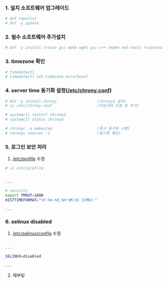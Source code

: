 ### 1. 설치 소프트웨어 업그레이드
```sh
# dnf repolist
# dnf -y update
```

### 2. 필수 소프트웨어 추가설치
```sh
# dnf -y install cronie gcc make wget gcc-c++ cmake net-tools traceroute bind-utils psmisc tar
```

### 3. timezone 확인
```sh
# timedatectl
# timedatectl set-timezone Asia/Seoul
```

### 4. server time 동기화 설정([/etc/chrony.conf](https://github.com/bitacademy-poscodx09/rocky-practices/blob/main/lx/etc/chrony.conf))
```sh
# dnf -y install chrony                  (chronyd 설치)
# vi /etc/chrony.conf                    (타임서버 수정 및 추가)

# systemctl restart chronyd
# systemctl status chronyd

# chronyc -a makestep                    (즉시 동기화 수행)
# chronyc sources -v                     (동기화 확인)
```

### 5. 로그인 보안 처리
1. [/etc/profile](https://github.com/bitacademy-poscodx09/rocky-practices/blob/main/lx/etc/profile) 수정
```sh
# vi /etc/profile
```

```sh          

...

# security
export TMOUT=1800
HISTTIMEFORMAT="%Y-%m-%d_%H:%M:%S [CMD]:"

...

```

### 6. selinux disabled

1. [/etc/selinux/config](https://github.com/bitacademy-poscodx09/rocky-practices/blob/main/lx/etc/selinux/config) 수정
```sh          

...

SELINUX=disabled

...

```

2. 재부팅
